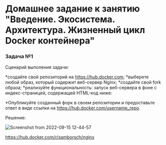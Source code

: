 # Домашнее задание к занятию "Введение. Экосистема. Архитектура. Жизненный цикл Docker контейнера"


### Задача №1

Сценарий выполения задачи:

*создайте свой репозиторий на https://hub.docker.com;
*выберете любой образ, который содержит веб-сервер Nginx;
*создайте свой fork образа;
*реализуйте функциональность: запуск веб-сервера в фоне с индекс-страницей, содержащей HTML-код ниже:

*Опубликуйте созданный форк в своем репозитории и предоставьте ответ в виде ссылки на https://hub.docker.com/username_repo.

Решение:

![Screenshot from 2022-09-15 12-44-57](https://user-images.githubusercontent.com/92155007/190375825-b102dec8-375d-470f-b402-17fe1f080214.png)

https://hub.docker.com/r/samborsch/nginx
